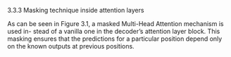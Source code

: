 3.3.3 Masking technique inside attention layers

As can be seen in Figure 3.1, a masked Multi-Head Attention mechanism is used in-
stead of a vanilla one in the decoder’s attention layer block. This masking ensures that
the predictions for a particular position depend only on the known outputs at previous
positions.